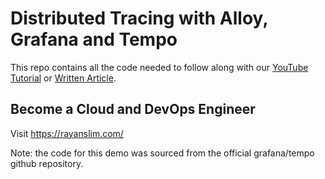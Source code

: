 # Distributed Tracing with Alloy, Grafana and Tempo

This repo contains all the code needed to follow along with our [YouTube Tutorial]() or [Written Article]().

## Become a Cloud and DevOps Engineer

Visit https://rayanslim.com/

Note: the code for this demo was sourced from the official grafana/tempo github repository.
